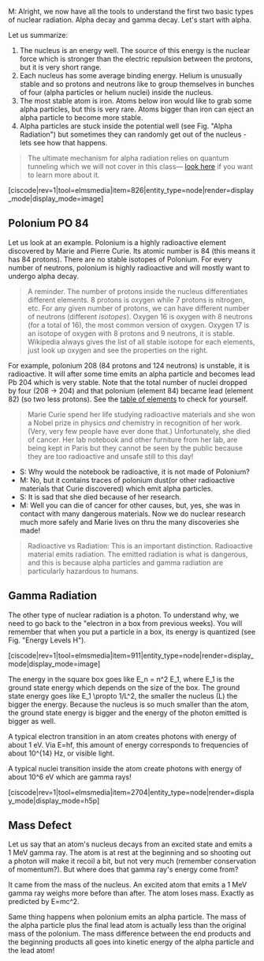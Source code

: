 M: Alright, we now have all the tools to understand the first two basic types of nuclear radiation. Alpha decay and gamma decay. Let's start with alpha.

Let us summarize:

1. The nucleus is an energy well. The source of this energy is the nuclear force which is stronger than the electric repulsion between the protons, but it is very short range.
2. Each nucleus has some average binding energy. Helium is unusually stable and so protons and neutrons like to group themselves in bunches of four (alpha particles or helium nuclei) inside the nucleus.
3. The most stable atom is iron. Atoms below iron would like to grab some alpha particles, but this is very rare. Atoms bigger than iron can eject an alpha particle to become more stable.
4. Alpha particles are stuck inside the potential well (see Fig. "Alpha Radiation") but sometimes they can randomly get out of the nucleus - lets see how that happens. 

> The ultimate mechanism for alpha radiation relies on quantum tunneling which we will not cover in this class— <a href="https://www.youtube.com/watch?v=cTodS8hkSDg" target="_blank">look here</a> if you want to learn more about it.

[ciscode|rev=1|tool=elmsmedia|item=826|entity_type=node|render=display_mode|display_mode=image]

## Polonium PO 84 

Let us look at an example. Polonium is a highly radioactive element discovered by Marie and Pierre Curie. Its atomic number is 84 (this means it has 84 protons). There are no stable isotopes of Polonium. For every number of neutrons, polonium is highly radioactive and will mostly want to undergo alpha decay.

> A reminder. The number of protons inside the nucleus differentiates different elements. 8 protons is oxygen while 7 protons is nitrogen, etc. For any given number of protons, we can have different number of neutrons (different *isotopes*). Oxygen 16 is oxygen with 8 neutrons (for a total of 16), the most common version of oxygen. Oxygen 17 is an isotope of oxygen with 8 protons and 9 neutrons, it is stable. Wikipedia always gives the list of all stable isotope for each elements, just look up oxygen and see the properties on the right. 

For example, polonium 208 (84 protons and 124 neutrons) is unstable, it is radioactive. It will after some time emits an alpha particle and becomes lead Pb 204 which is very stable. Note that the total number of nuclei dropped by four (208 -> 204) and that polonium (element 84) became lead (element 82) (so two less protons). See the
<a href="http://www.webelements.com" target="_blank">table of elements</a> to check for yourself. 

>Marie Curie spend her life studying radioactive materials and she won a Nobel prize in physics _and_ chemistry in recognition of her work. (Very, very few people have ever done that.)
Unfortunately, she died of cancer. Her lab notebook and other furniture from her lab, are being kept in Paris but they cannot be seen by the public because they are too radioactive and unsafe still to this day!

- S: Why would the notebook be radioactive, it is not made of Polonium?
- M: No, but it contains traces of polonium dust(or other radioactive materials that Curie discovered) which emit alpha particles.
- S: It is sad that she died because of her research.
- M: Well you can die of cancer for other causes, but, yes, she was in contact with many dangerous materials. Now we do nuclear research much more safely and Marie lives on thru the many discoveries she made!

> Radioactive vs Radiation: This is an important distinction. Radioactive material emits radiation. The emitted radiation is what is dangerous, and this is because alpha particles and gamma  radiation are particularly hazardous to humans. 


## Gamma Radiation 

The other type of nuclear radiation is a photon. To understand why, we need to go back to the "electron in a box from previous weeks). You will remember that when you put a particle in a box, its energy is quantized (see Fig. "Energy Levels H").

[ciscode|rev=1|tool=elmsmedia|item=911|entity_type=node|render=display_mode|display_mode=image]

The energy in the square box goes like <lrn-math> E_n = n^2 E_1</lrn-math>, where <lrn-math>E_1</lrn-math> is the ground state energy which depends on the size of the box. The ground state energy goes like <lrn-math>E_1 \propto 1/L^2</lrn-math>, the smaller the nucleus (L) the bigger the energy. Because the nucleus is so much smaller than the atom, the ground state energy is bigger and the energy of the photon emitted is bigger as well.

A typical electron transition in an atom creates photons with energy of about 1 eV. Via <lrn-math>E=hf</lrn-math>, this amount of energy corresponds to frequencies of about <lrn-math>10^{14}</lrn-math> Hz, or visible light.

A typical nuclei transition inside the atom create photons with energy of about <lrn-math>10^6</lrn-math> eV which are gamma rays!

[ciscode|rev=1|tool=elmsmedia|item=2704|entity_type=node|render=display_mode|display_mode=h5p]


## Mass Defect 

Let us say that an atom's nucleus decays from an excited state and emits a 1 MeV gamma ray. The atom is at rest at the beginning and so shooting out a photon will make it recoil a bit, but not very much (remember conservation of momentum?). But where does that gamma ray's energy come from?

It came from the mass of the nucleus. An excited atom that emits a 1 MeV gamma ray weighs more before than after. The atom loses mass. Exactly as predicted by <lrn-math>E=mc^2</lrn-math>.

Same thing happens when polonium emits an alpha particle. The mass of the alpha particle plus the final lead atom is actually less than the original mass of the polonium. The mass difference between the end products and the beginning products all goes into kinetic energy of the alpha particle and the lead atom!